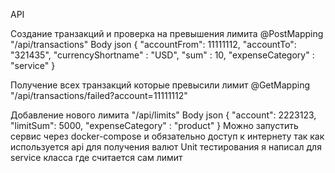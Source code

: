 API

Создание транзакций и проверка на превышения лимита
@PostMapping
"/api/transactions"
Body json
{ 
    "accountFrom": 11111112,
    "accountTo": "321435",
    "currencyShortname" : "USD",
    "sum" : 10,
    "expenseCategory" : "service"
}

Получение всех транзакций которые превысили лимит
@GetMapping
"/api/transactions/failed?account=11111112"

Добавление нового лимита
"/api/limits"
Body json
{ 
    "account": 2223123,
    "limitSum": 5000,
    "expenseCategory" : "product"
}
Можно запустить сервис через docker-compose и обязательно доступ к интернету так как используется api для получения валют
Unit тестирования я написал для service класса где считается сам лимит
